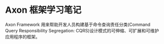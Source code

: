 # Axon 框架学习笔记

Axon Framework 用来帮助开发人员构建基于命令查询责任分类(Command Query Responsibility Segregation: CQRS)设计模式的可伸缩、可扩展和可维护应用程序的框架。